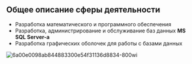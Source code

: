 <!--
## Hi there 👋


**Here are some ideas to get you started:**

🙋‍♀️ A short introduction - what is your organization all about?
🌈 Contribution guidelines - how can the community get involved?
👩‍💻 Useful resources - where can the community find your docs? Is there anything else the community should know?
🍿 Fun facts - what does your team eat for breakfast?
🧙 Remember, you can do mighty things with the power of [Markdown](https://docs.github.com/github/writing-on-github/getting-started-with-writing-and-formatting-on-github/basic-writing-and-formatting-syntax)
-->

Общее описание сферы деятельности
----
 - Разработка математического и программного обеспечения
 - Разработка, администрирование и обслуживание баз данных **MS SQL Server-а**
 - Разработка графических оболочек для работы с базами данных

![6a00e0098ab844883300e54f31136d8834-800wi](https://user-images.githubusercontent.com/117192378/200038866-c1c362c5-f7b7-4da0-857b-4f9b93897e56.jpg)
